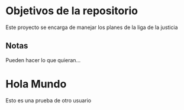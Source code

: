 # Objetivos de la repositorio

Este proyecto se encarga de manejar los planes de la liga de la justicia


## Notas
Pueden hacer lo que quieran...

# Hola Mundo
Esto es una prueba de otro usuario